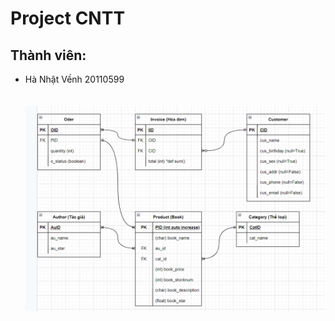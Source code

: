 <h1> Project CNTT </h1>
<h2> Thành viên: </h2>
<ul>
    <li>Hà Nhật Vềnh 20110599</li>
    <br>
    <br>
    <img src="BookStore_ERD.png" alt="BookStore_ERD">
</ul>
